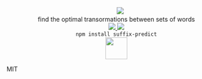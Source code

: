 <div align="center">
  <!-- spacer -->
  <img height="15px" src="https://user-images.githubusercontent.com/399657/68221862-17ceb980-ffb8-11e9-87d4-7b30b6488f16.png"/>


  <img src="https://cloud.githubusercontent.com/assets/399657/23590290/ede73772-01aa-11e7-8915-181ef21027bc.png" />

  <div>find the optimal transormations between sets of words</div>
  
  <!-- npm version -->
  <a href="https://npmjs.org/package/suffix-predict">
    <img src="https://img.shields.io/npm/v/suffix-predict.svg?style=flat-square" />
  </a>
  
  <!-- file size -->
  <a href="https://unpkg.com/suffix-predict/builds/suffix-predict.min.js">
    <img src="https://badge-size.herokuapp.com/spencermountain/suffix-predict/master/builds/suffix-predict.min.js" />
  </a>

   <div align="center">
    <code>npm install suffix-predict</code>
  </div>
  
  <!-- spacer -->
  <img height="50px" src="https://user-images.githubusercontent.com/399657/68221862-17ceb980-ffb8-11e9-87d4-7b30b6488f16.png"/>

  
</div>


MIT